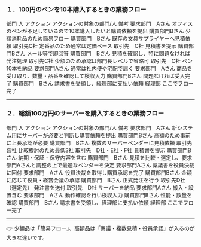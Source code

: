 ### １．100円のペンを10本購入するときの業務フロー

部門	人	アクション	アクションの対象の部門/人	備考
要求部門　Aさん	オフィスのペンが不足しているので10本購入したいと購買依頼を提出	購買部門Bさん	少額消耗品のため簡易フロー
購買部門　Bさん	既存の文具サプライヤーへ見積依頼	取引先C社	定番品のため通常は定価ベース
取引先　C社	見積書を提示	購買部門Bさん	メール等で即回答
購買部門　Bさん	見積を確認し、特に問題なければ発注処理	取引先C社	少額のため承認は部門長レベルで省略可
取引先　C社	ペン10本を納品	要求部門Aさん	通常は社内便や宅配で届く
要求部門　Aさん	商品を受け取り、数量・品番を確認して検収入力	購買部門Bさん	問題なければ受入完了
購買部門　Bさん	請求書を受領し、経理部に支払い依頼	経理部	ここでフロー完了

---

### ２．総額100万円のサーバーを購入するときの業務フロー

部門	人	アクション	アクションの対象の部門/人	備考
要求部門　Aさん	新システム用にサーバーが必要と判断し購買依頼を提出	購買部門Bさん	高額のため事前に上長承認が必要
購買部門　Bさん	複数のサーバーベンダーに見積依頼	取引先各社	比較検討のため最低3社
取引先　D社・E社・F社	見積書を提示	購買部門Bさん	納期・保証・保守内容を含む
購買部門　Bさん	見積を比較・選定し、要求部門Aさんと調整の上で最適なベンダーを決定	要求部門Aさん	稟議書を役員決裁に回付
要求部門　Aさん	役員決裁を取得し購買承認を完了	購買部門Bさん	金額に応じて役員・経営会議の承認
購買部門　Bさん	正式発注を行う	取引先D社（選定先）	発注書を送付
取引先　D社	サーバーを納品	要求部門Aさん	搬入・設置含む
要求部門　Aさん	動作確認を行い検収入力	購買部門Bさん	性能・数量を確認
購買部門　Bさん	請求書を受領し、経理部に支払い依頼	経理部	ここでフロー完了

---

👉 少額品は「簡易フロー」、高額品は「稟議・複数見積・役員承認」が入るのが大きな違いです。

